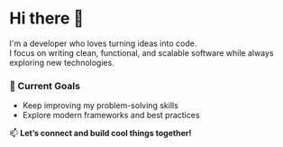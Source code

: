 # Hi there 👋

I'm a developer who loves turning ideas into code.  
I focus on writing clean, functional, and scalable software while always exploring new technologies.  
  

### 🌱 Current Goals
- Keep improving my problem-solving skills  
- Explore modern frameworks and best practices  
  

📫 **Let’s connect and build cool things together!**

